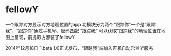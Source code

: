 fellowY
=======

一个跟踪对方显示对方地理位置的app 功模块分为两个“跟踪你”一个是“跟踪我”，“跟踪你”通过手机号、密码匹配 “跟踪我”
可以获取“跟踪我”的地理位置在地图上呈现，前提双方都装了fellowY

2014年12月18日
1.beta 1.0正式发布，“跟踪我”端加入开机自动启监听服务
